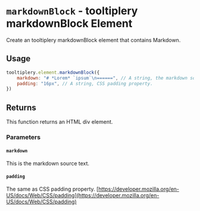 # `markdownBlock` - tooltiplery markdownBlock Element

Create an tooltiplery markdownBlock element that contains Markdown.

## Usage

```javascript
tooltiplery.element.markdownBlock({
    markdown: "# *Lorem* `ipsum`\n======", // A string, the markdown source text.
    padding: "16px", // A string, CSS padding property.
})
```

## Returns

This function returns an HTML div element.

### Parameters

#### `markdown`

This is the markdown source text.

#### `padding`

The same as CSS padding property. [https://developer.mozilla.org/en-US/docs/Web/CSS/padding](https://developer.mozilla.org/en-US/docs/Web/CSS/padding)
